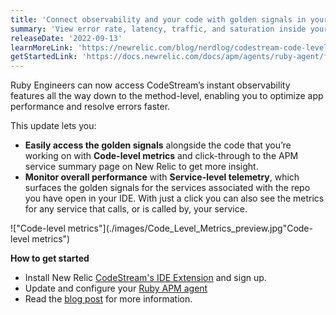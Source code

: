```yaml
---
title: 'Connect observability and your code with golden signals in your IDE' 
summary: 'View error rate, latency, traffic, and saturation inside your IDE with CodeStream. Now available to Ruby agent users.' 
releaseDate: '2022-09-13' 
learnMoreLink: 'https://newrelic.com/blog/nerdlog/codestream-code-level-metrics' 
getStartedLink: 'https://docs.newrelic.com/docs/apm/agents/ruby-agent/features/ruby-codestream-integration/' 
---
```

Ruby Engineers can now access CodeStream’s instant observability features all the way down to the method-level, enabling you to optimize app performance and resolve errors faster.

This update lets you: 
* **Easily access the golden signals** alongside the code that you’re working on with **Code-level metrics** and click-through to the APM service summary page on New Relic to get more insight.
* **Monitor overall performance** with **Service-level telemetry**, which surfaces the golden signals for the services associated with the repo you have open in your IDE. With just a click you can also see the metrics for any service that calls, or is called by, your service.

!["Code-level metrics"](./images/Code_Level_Metrics_preview.jpg"Code-level metrics")

**How to get started**
* Install New Relic [CodeStream's IDE Extension](https://newrelic.com/codestream#getstarted) and sign up.
* Update and configure your [Ruby APM agent](https://docs.newrelic.com/docs/apm/agents/ruby-agent/features/ruby-codestream-integration/)
* Read the [blog post](https://newrelic.com/blog/nerdlog/codestream-code-level-metrics) for more information.

